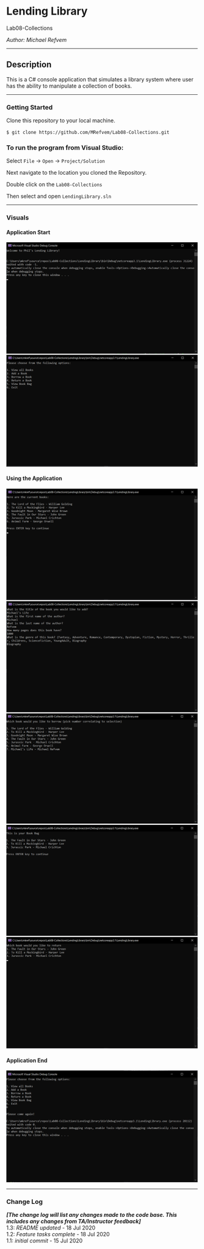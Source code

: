 # Lending Library

Lab08-Collections

*Author: Michael Refvem*

----

## Description
This is a C# console application that simulates a library system where user has the ability to manipulate a collection of books.

---

### Getting Started
Clone this repository to your local machine.

```
$ git clone https://github.com/MRefvem/Lab08-Collections.git
```

### To run the program from Visual Studio:
Select ```File``` -> ```Open``` -> ```Project/Solution```

Next navigate to the location you cloned the Repository.

Double click on the ```Lab08-Collections```

Then select and open ```LendingLibrary.sln```

---

### Visuals

#### Application Start
![Application Start](LendingLibrary/assets/LendingLibrary.png)
![Application Start 2](LendingLibrary/assets/ApplicationStart2.png)
#### Using the Application
![Current Books](LendingLibrary/assets/CurrentBooks.png)
![Adding a Book](LendingLibrary/assets/AddingABook.png)
![Borrowing a Book](LendingLibrary/assets/BorrowingABook.png)
![Viewing Book Bag](LendingLibrary/assets/ViewingBookBag.png)
![Returning a Book](LendingLibrary/assets/ReturningABook.png)
#### Application End
![Application End](LendingLibrary/assets/ApplicationEnd.png)

---

### Change Log
***[The change log will list any changes made to the code base. This includes any changes from TA/Instructor feedback]***  
1.3: *README updated* - 18 Jul 2020  
1.2: *Feature tasks complete* - 18 Jul 2020  
1.1: *initial commit* - 15 Jul 2020  